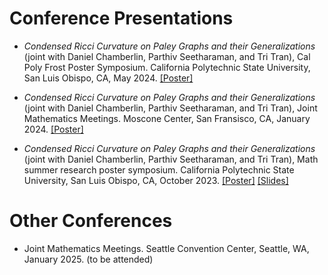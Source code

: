 Conference Presentations
===============

- *Condensed Ricci Curvature on Paley Graphs and their Generalizations* (joint with Daniel Chamberlin, Parthiv Seetharaman, and Tri Tran), Cal Poly Frost Poster Symposium. California Polytechnic State University, San Luis Obispo, CA, May 2024. <a href="static/assets/condensed_ricci_curvature_poster.pdf" download>[Poster]</a>

- *Condensed Ricci Curvature on Paley Graphs and their Generalizations* (joint with Daniel Chamberlin, Parthiv Seetharaman, and Tri Tran), Joint Mathematics Meetings. Moscone Center, San Fransisco, CA, January 2024. <a href="static/assets/condensed_ricci_curvature_poster.pdf" download>[Poster]</a>

- *Condensed Ricci Curvature on Paley Graphs and their Generalizations* (joint with Daniel Chamberlin, Parthiv Seetharaman, and Tri Tran), Math summer research poster symposium. California Polytechnic State University, San Luis Obispo, CA, October 2023. <a href="static/assets/condensed_ricci_curvature_poster.pdf" download>[Poster]</a> <a href="static/assets/condensed_ricci_curvature_slides.pdf" download>[Slides]</a>

Other Conferences
===============

- Joint Mathematics Meetings. Seattle Convention Center, Seattle, WA, January 2025. (to be attended)
